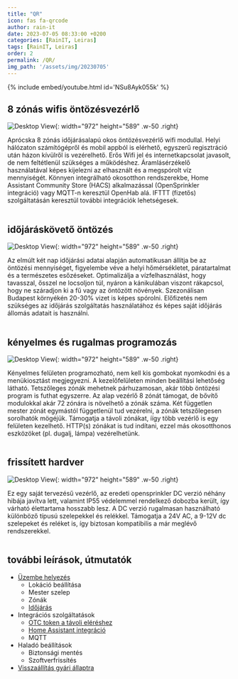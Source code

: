```yaml
---
title: "QR"
icon: fas fa-qrcode
author: rain-it
date: 2023-07-05 08:33:00 +0200
categories: [RainIT, Leiras]
tags: [RainIT, Leiras]
order: 2
permalink: /QR/
img_path: '/assets/img/20230705'
---
```



{% include embed/youtube.html id='NSu8Ayk055k' %}

## 8 zónás wifis öntözésvezérlő

![Desktop View](20220718_173559.jpg){: width="972" height="589" .w-50 .right}

Aprócska 8 zónás időjárásalapú okos öntözésvezérlő wifi modullal. Helyi hálózaton számítógépről és mobil appból is elérhető, egyszerű regisztráció után házon kívülről is vezérelhető. Erős Wifi jel és internetkapcsolat javasolt, de nem feltétlenül szükséges a működéshez. Áramlásérzékelő használatával képes kijelezni az elhasznált és a megspórolt víz mennyiségét. Könnyen integrálható okosotthon rendszerekbe, Home Assistant Community Store (HACS) alkalmazással (OpenSprinkler integráció) vagy MQTT-n keresztül OpenHab alá. IFTTT (fizetős) szolgáltatásán keresztül további integrációk lehetségesek.
<hr style="width:50%;height:1px;border-width:0;color:gray;background-color:var(--main-bg)">

## időjáráskövető öntözés

![Desktop View](20190920-151232.png){: width="972" height="589" .w-50 .right}

Az elmúlt két nap időjárási adatai alapján automatikusan állítja be az öntözési mennyiséget, figyelembe véve a helyi hőmérsékletet, páratartalmat és a természetes esőzéseket. Optimalizálja a vízfelhasználást, hogy tavasszal, ősszel ne locsoljon túl, nyáron a kánikulában viszont rákapcsol, hogy ne száradjon ki a fű vagy az öntözött növények. Szezonálisan Budapest környékén 20-30% vizet is képes spórolni. Előfizetés nem szükséges az időjárás szolgáltatás használatához és képes saját időjárás állomás adatait is használni.
<hr style="width:50%;height:1px;border-width:0;color:gray;background-color:var(--main-bg)">

## kényelmes és rugalmas programozás

![Desktop View](20220512-151540_OpenSprinkler.jpg){: width="972" height="589" .w-50 .right}

Kényelmes felületen programozható, nem kell kis gombokat nyomkodni és a menükiosztást megjegyezni. A kezelőfelületen minden beállítási lehetőség látható. Tetszőleges zónák mehetnek párhuzamosan, akár több öntözési program is futhat egyszerre. Az alap vezérlő 8 zónát támogat, de bővítő modulokkal akár 72 zónára is növelhető a zónák száma. Két független mester zónát egymástól függetlenül tud vezérelni, a zónák tetszőlegesen sorolhatók mögéjük. Támogatja a távoli zónákat, íígy több vezérlő is egy felületen kezelhető. HTTP(s) zónákat is tud indítani, ezzel más okosotthonos eszközöket (pl. dugalj, lámpa) vezérelhetünk.
<hr style="width:50%;height:1px;border-width:0;color:gray;background-color:var(--main-bg)">

## frissített hardver

![Desktop View](20220305_203113.jpg){: width="972" height="589" .w-50 .right}

Ez egy saját tervezésű vezérlő, az eredeti opensprinkler DC verzió néhány hibája javítva lett, valamint IP55 védelemmel rendelkező dobozba került, így várható élettartama hosszabb lesz. A DC verzió rugalmasan használható különböző típusú szelepekkel és relékkel. Támogatja a 24V AC, a 9-12V dc szelepeket és reléket is, így biztosan kompatibilis a már meglévő rendszerekkel.
<hr style="width:50%;height:1px;border-width:0;color:gray;background-color:var(--main-bg)">

## további leírások, útmutatók

- <a href="https://rain-it.github.io/posts/Uzembe-helyezes/">Üzembe helyezés</a>
  + Lokáció beállítása
  + Mester szelep
  + Zónák
  + <a href="https://rain-it.github.io/posts/Idojaras/">Időjárás</a>
- Integrációs szolgáltatások
  + <a href="https://rain-it.github.io/posts/OTC-token/">OTC token a távoli eléréshez</a>    
  + <a href="https://rain-it.github.io/posts/Home-Assistant-integracio/">Home Assistant integráció</a>
  + MQTT
- Haladó beállítások
  + Biztonsági mentés
  + Szoftverfrissítés
- <a href="https://rain-it.github.io/posts/Visszaallitas-gyari-allapotra/">Visszaállítás gyári állaptra</a>
<hr style="width:50%;height:1px;border-width:0;color:gray;background-color:var(--main-bg)">
